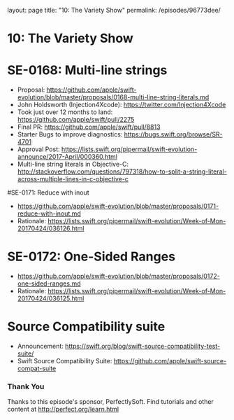 layout: page
title: "10: The Variety Show"
permalink: /episodes/96773dee/

# 10: The Variety Show

# SE-0168: Multi-line strings

* Proposal: https://github.com/apple/swift-evolution/blob/master/proposals/0168-multi-line-string-literals.md
* John Holdsworth (Injection4Xcode): https://twitter.com/Injection4Xcode
* Took just over 12 months to land: https://github.com/apple/swift/pull/2275
* Final PR: https://github.com/apple/swift/pull/8813
* Starter Bugs to improve diagnostics: https://bugs.swift.org/browse/SR-4701
* Approval Post: https://lists.swift.org/pipermail/swift-evolution-announce/2017-April/000360.html
* Multi-line string literals in Objective-C: http://stackoverflow.com/questions/797318/how-to-split-a-string-literal-across-multiple-lines-in-c-objective-c

#SE-0171: Reduce with inout

* https://github.com/apple/swift-evolution/blob/master/proposals/0171-reduce-with-inout.md
* Rationale: https://lists.swift.org/pipermail/swift-evolution/Week-of-Mon-20170424/036126.html

# SE-0172: One-Sided Ranges

* https://github.com/apple/swift-evolution/blob/master/proposals/0172-one-sided-ranges.md
* Rationale: https://lists.swift.org/pipermail/swift-evolution/Week-of-Mon-20170424/036125.html

# Source Compatibility suite

* Announcement: https://swift.org/blog/swift-source-compatibility-test-suite/
* Swift Source Compatibility Suite: https://github.com/apple/swift-source-compat-suite

### Thank You 

Thanks to this episode's sponsor, PerfectlySoft. Find tutorials and other content at http://perfect.org/learn.html
